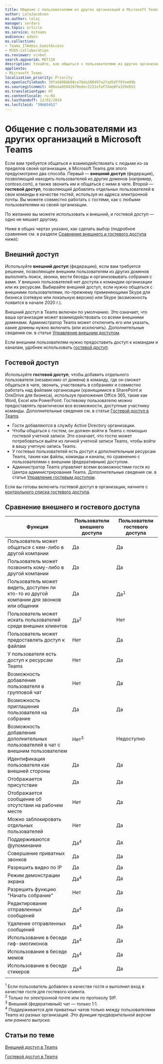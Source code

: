 ```yaml
---
title: Общение с пользователями из других организаций в Microsoft Teams
author: LolaJacobsen
ms.author: lolaj
manager: serdars
ms.topic: article
ms.service: msteams
audience: admin
ms.collection:
- Teams_ITAdmin_GuestAccess
- M365-collaboration
ms.reviewer: vinbel
search.appverid: MET150
description: Узнайте, как общаться с пользователями из других организаций в Microsoft Teams с помощью внешнего доступа (федерации) и гостевого доступа.
appliesto:
- Microsoft Teams
localization_priority: Priority
ms.openlocfilehash: 39fa50868b60ce78da360d97a2fad5dff9fee09b
ms.sourcegitcommit: 486eaa85042670edec2231efaf7dae8fa329e852
ms.translationtype: HT
ms.contentlocale: ru-RU
ms.lasthandoff: 12/02/2019
ms.locfileid: "39665452"
---
```

<a name="communicate-with-users-from-other-organizations-in-microsoft-teams"></a>Общение с пользователями из других организаций в Microsoft Teams
======================================================

Если вам требуется общаться и взаимодействовать с людьми из-за пределов своей организации, в Microsoft Teams для этого предусмотрено два способа. Первый — **внешний доступ** (федерация), позволяющий находить пользователей из других доменов (например, contoso.com), а также звонить им и общаться с ними в чате. Второй — **гостевой доступ**, позволяющий добавлять отдельных пользователей в свои команды в качестве гостей, используя их адреса электронной почты. Вы можете совместно работать с гостями, как с любыми пользователями из своей организации.

По желанию вы можете использовать и внешний, и гостевой доступ — одно не мешает другому.

Ниже в общих чертах указано, как сделать выбор (подробное сравнение см. в разделе [Сравнение внешнего и гостевого доступа](#compare-external-and-guest-access) ниже):

## <a name="external-access"></a>Внешний доступ

Используйте **внешний доступ** (федерацию), если вам требуется решение, позволяющее внешним пользователям из других доменов выполнять поиск, звонки, вести беседы и организовывать собрания с вами. У внешних пользователей нет доступа к командам организации или их ресурсам. Выбирайте внешний доступ, если нужно общаться с внешними пользователями, по-прежнему применяющими Skype для бизнеса (сетевую или локальную версию) или Skype (возможность появится в начале 2020 г.). 

Внешний доступ в Teams включен по умолчанию. Это означает, что ваша организация может взаимодействовать со всеми внешними доменами. Администратор Teams может отключить его или указать, какие домены нужно включить (или исключить). Дополнительные сведения см. в статье [Управление внешним доступом](manage-external-access.md). 

Если внешним пользователям нужно предоставить доступ к командам и каналам, удобнее использовать [гостевой доступ](#guest-access). 


## <a name="guest-access"></a>Гостевой доступ

Используйте **гостевой доступ**, чтобы добавить отдельного пользователя (независимо от домена) в команду, где он сможет общаться в чате, звонить, участвовать в собраниях и совместно работать над файлами организации (хранящимися в SharePoint и OneDrive для бизнеса), используя приложения Office 365, такие как Word, Excel или PowerPoint. Гостевому пользователю можно предоставлять практически все возможности, доступные участнику команды. Дополнительные сведения см. в статье [Гостевой доступ в Teams](guest-access.md).

- Гости добавляются в службу Active Directory организации.
- Чтобы общаться с гостем, он должен войти в Teams с помощью гостевой учетной записи. Это означает, что гостю может потребоваться выйти из личной учетной записи Teams, чтобы войти в вашу учетную запись Teams.
- У гостевых пользователей есть доступ к дополнительным ресурсам Teams, таким как файлы, команды и каналы, по сравнению с пользователями с внешним (федеративным) доступом.
- Администратор Teams управляет всеми возможностями гостя из Центра администрирования Teams. Дополнительные сведения см. в статье [Управление гостевым доступом](manage-guests.md).

Если вы готовы включить гостевой доступ в организации, начните с [контрольного списка гостевого доступа](guest-access-checklist.md).


## <a name="compare-external-and-guest-access"></a>Сравнение внешнего и гостевого доступа

| Функция | Пользователи внешнего доступа | Пользователи гостевого доступа |
|---------|-----------------------|--------------------|
| Пользователь может общаться с кем-либо в другой компании | Да |Да |
| Пользователь может позвонить кому-либо в другой компании | Да | Да |
| Пользователь может видеть, доступен ли кто-то из другой компании для звонков или общения | Да | Да<sup>1</sup> |
| Пользователь может искать пользователей среди внешних клиентов | Да<sup>2</sup> | Нет |
| Пользователь может предоставлять доступ к файлам | Нет | Да |
| У пользователя есть доступ к ресурсам Teams | Нет | Да |
| Возможность добавления пользователя в групповой чат | Нет | Да |
| Возможность приглашения пользователя на собрание | Да | Да |
| Возможность добавления дополнительных пользователей в чат с внешним пользователем | Нет<sup>3</sup> | Недоступно |
| Идентификация пользователя как внешней стороны | Да | Да |
| Отображается присутствие | Да | Да |
| Отображается сообщение об отсутствии на рабочем месте | Нет | Да |
| Можно заблокировать отдельных пользователей | Нет | Да |
| Поддерживаются @упоминания | Да<sup>4</sup> | Да |
| Совершение приватных звонков | Да | Да |
| Разрешить видео по IP | Да | Да |
| Режим демонстрации экрана | Да<sup>4</sup> | Да |
| Разрешить функцию "Начать собрание" | Нет | Да |
| Редактирование отправленных сообщений | Да<sup>4</sup> | Да |
| Удаление отправленных сообщений | Да<sup>4</sup> | Да |
| Использование в беседе гиф-эмотиконов | Да<sup>4</sup> | Да |
| Использование в беседе мемов | Да<sup>4</sup> | Да |
| Использование в беседе стикеров | Да<sup>4</sup> | Да |
||||

<sup>1</sup> Если пользователь добавлен в качестве гостя и выполнил вход в качестве гостя для гостевого клиента.<br>
<sup>2</sup> Только по электронной почте или по протоколу SIP.<br>
<sup>3</sup> Внешний (федеративный) чат — только 1:1.<br>
<sup>4</sup> Поддерживается для приватных чатов только между пользователями Teams из разных организаций. *Это функция предварительной версии или раннего выпуска.*

## <a name="related-topics"></a>Статьи по теме

[Внешний доступ в Teams](manage-external-access.md)

[Гостевой доступ в Teams](guest-access.md)

